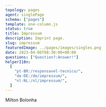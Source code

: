 ```yaml
---
topology: pages
agent: singlePage
schema: ["pages"]
template: one-column.js
status: true
title: Impressum
description: Imprint page.
slug: impressum
featuredImage: ../pages/images/singles.png
date: 2023-04-06T08:30:00+00:00
questions: ["Question?:Answer!"]
helperI18n:
  [
    "pt-BR:/responsavel-tecnico/",
    "de-DE:/de/impressum/",
    "nl-NL:/nl/impressum/",
  ]
---
```


Milton Bolonha
